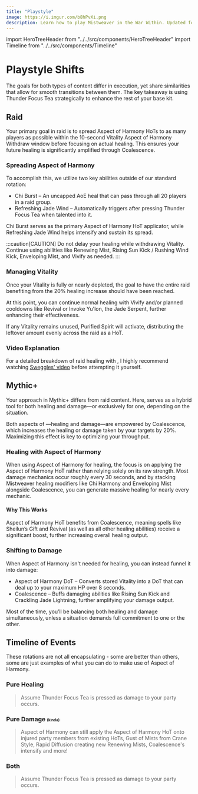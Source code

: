 ```yaml
---
title: "Playstyle"
image: https://i.imgur.com/b8hPvXi.png
description: Learn how to play Mistweaver in the War Within. Updated for 11.1.
---
```


import HeroTreeHeader from "../../src/components/HeroTreeHeader"
import Timeline from "../../src/components/Timeline"

# Playstyle Shifts

The goals for both types of content differ in execution, yet share similarities that allow for smooth transitions between them. The key takeaway is using <WH>Thunder Focus Tea</WH> strategically to enhance the rest of your base kit.

## Raid

Your primary goal in raid is to spread <WH>Aspect of Harmony HoT</WH>s to as many players as possible within the 10-second Vitality <WH short="withdraw">Aspect of Harmony Withdraw</WH> window before focusing on actual healing. This ensures your future healing is significantly amplified through <WH>Coalescence</WH>.

### Spreading Aspect of Harmony

To accomplish this, we utilize two key abilities outside of our standard rotation:

- <WH>Chi Burst</WH> – An uncapped AoE heal that can pass through all 20 players in a raid group.
- <WH>Refreshing Jade Wind</WH> – Automatically triggers after pressing <WH>Thunder Focus Tea</WH> when talented into it.

<WH>Chi Burst</WH> serves as the primary <WH>Aspect of Harmony HoT</WH> applicator, while <WH>Refreshing Jade Wind</WH> helps intensify and sustain its spread.

:::caution[CAUTION]
Do not delay your healing while withdrawing Vitality. Continue using abilities like <WH>Renewing Mist</WH>, <WH>Rising Sun Kick</WH> / <WH>Rushing Wind Kick</WH>, <WH>Enveloping Mist</WH>, and <WH>Vivify</WH> as needed.
:::

### Managing Vitality 

Once your Vitality is fully or nearly depleted, the goal to have the entire raid benefiting from the 20% healing increase should have been reached.

At this point, you can continue normal healing with <WH>Vivify</WH> and/or planned cooldowns like <WH>Revival</WH> or <WH>Invoke Yu'lon, the Jade Serpent</WH>, further enhancing their effectiveness.

If any Vitality remains unused, <WH>Purified Spirit</WH> will activate, distributing the leftover amount evenly across the raid as a HoT.

### Video Explanation
For a detailed breakdown of raid healing with <HeroTreeHeader heroTree="Master of Harmony" showImage={false}/>, I highly recommend watching [Sweggles' video](https://www.youtube.com/watch?v=nw21Br5v8x8) before attempting it yourself.

## Mythic+

Your approach in Mythic+ differs from raid content. Here, <HeroTreeHeader heroTree="Master of Harmony" showImage={false}/> serves as a hybrid tool for both healing and damage—or exclusively for one, depending on the situation.

Both aspects of <HeroTreeHeader heroTree="Master of Harmony" showImage={false}/>—healing and damage—are empowered by <WH>Coalescence</WH>, which increases the healing or damage taken by your targets by 20%. Maximizing this effect is key to optimizing your throughput.

### Healing with <WH>Aspect of Harmony</WH>

When using <WH>Aspect of Harmony</WH> for healing, the focus is on applying the <WH short="HoT">Aspect of Harmony HoT</WH> rather than relying solely on its raw strength. Most damage mechanics occur roughly every 30 seconds, and by stacking Mistweaver healing modifiers like <WH>Chi Harmony</WH> and <WH>Enveloping Mist</WH> alongside <WH>Coalescence</WH>, you can generate massive healing for nearly every mechanic.

#### Why This Works

<WH>Aspect of Harmony</WH> HoT benefits from <WH>Coalescence</WH>, meaning spells like <WH>Sheilun’s Gift</WH> and <WH>Revival</WH> (as well as all other healing abilities) receive a significant boost, further increasing overall healing output.

### Shifting to Damage

When <WH>Aspect of Harmony</WH> isn't needed for healing, you can instead funnel it into damage:

- <WH>Aspect of Harmony DoT</WH> – Converts stored Vitality into a DoT that can deal up to your maximum HP over 8 seconds.
- <WH>Coalescence</WH> – Buffs damaging abilities like <WH>Rising Sun Kick</WH> and <WH>Crackling Jade Lightning</WH>, further amplifying your damage output.

Most of the time, you’ll be balancing both healing and damage simultaneously, unless a situation demands full commitment to one or the other.


## Timeline of Events
These rotations are not all encapsulating - some are better than others, some are just examples of what you can do to make use of <WH>Aspect of Harmony</WH>.
### Pure Healing
> Assume <WH>Thunder Focus Tea</WH> is pressed as damage to your party occurs.

<!-- i hate this implementation of the timeline but i wanted to get it done quick
probably want a masterofharmony/timelines/timeline.json as a parameter into timeline
i do really like wowhead's implementation of the timeline tho -->
<Timeline spellsIndex="0" />
<Timeline spellsIndex="1" />
<Timeline spellsIndex="2" />

### Pure Damage <font size="1">(kinda)</font>
> <WH>Aspect of Harmony</WH> can still apply the <WH short="HoT">Aspect of Harmony HoT</WH> onto injured party members from existing HoTs, <WH>Gust of Mists</WH> from <WH>Crane Style</WH>, <WH>Rapid Diffusion</WH> creating new <WH>Renewing Mist</WH>s, <WH>Coalescence</WH>'s intensify and more!
<Timeline spellsIndex="3" />
<Timeline spellsIndex="4" />
<Timeline spellsIndex="5" />


### Both
> Assume <WH>Thunder Focus Tea</WH> is pressed as damage to your party occurs.
<Timeline spellsIndex="6" />
<Timeline spellsIndex="7" />
<Timeline spellsIndex="8" />
